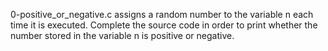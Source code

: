 0-positive_or_negative.c assigns a random  number to the variable n each time it is executed. Complete the source code in order to print whether the number stored in the variable n is positive or negative.
